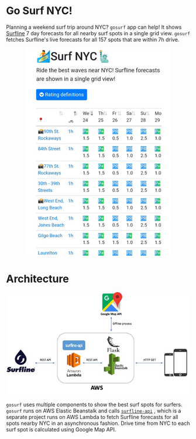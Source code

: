 # Go Surf NYC!

Planning a weekend surf trip around NYC? `gosurf` app can help! It shows 
[Surfline](https://www.surfline.com/) 7 day forecasts for all nearby surf 
spots in a single grid view. `gosurf` fetches Surfline's live forecasts 
for all 157 spots that are within 7h drive. 

<p align="center">
  <img src="screenshot.jpg" alt="drawing" width="400"/>
</p>

# Architecture

<p align="center">
  <img src="architecture.jpg" alt="drawing" width="600"/>
</p>

`gosurf` uses multiple components to show the best surf spots for surfers. 
`gosurf` runs on AWS Elastic Beanstalk and calls [`surfline-api`](https://github.com/ek-ok/surfline-api)
, which is a separate project runs on AWS Lambda to fetch Surfline 
forecasts for all spots nearby NYC in an asynchronous fashion. Drive time 
from NYC to each surf spot is calculated using Google Map API.  
